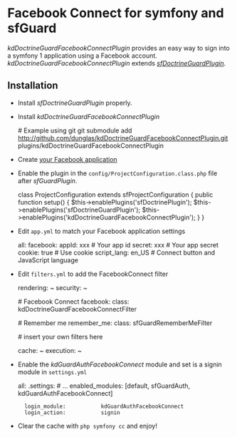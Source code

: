 # Facebook Connect for symfony and sfGuard


_kdDoctrineGuardFacebookConnectPlugin_ provides an easy way to sign into a symfony 1 application using a Facebook account.
_kdDoctrineGuardFacebookConnectPlugin_ extends [_sfDoctrineGuardPlugin_](http://www.symfony-project.org/plugins/sfDoctrineGuardPlugin). 

## Installation

* Install _sfDoctrineGuardPlugin_ properly.    
* Install _kdDoctrineGuardFacebookConnectPlugin_

    \# Example using git
    git submodule add http://github.com/dunglas/kdDoctrineGuardFacebookConnectPlugin.git plugins/kdDoctrineGuardFacebookConnectPlugin

* Create [your Facebook application](http://www.facebook.com/developers/)
* Enable the plugin in the `config/ProjectConfiguration.class.php` file after _sfGuardPlugin_.

    class ProjectConfiguration extends sfProjectConfiguration {
      public function setup()
      {
        $this->enablePlugins('sfDoctrinePlugin');
        $this->enablePlugins('sfDoctrineGuardPlugin');
        $this->enablePlugins('kdDoctrineGuardFacebookConnectPlugin');
      }
    }

* Edit `app.yml` to match your Facebook application settings

    all:
      facebook:
        appId:                  xxx   \# Your app id
        secret:                 xxx   \# Your app secret
        cookie:                 true  \# Use cookie
        script_lang:            en_US \# Connect button and JavaScript language

* Edit `filters.yml` to add the FacebookConnect filter

    rendering: ~
    security:  ~

    \# Facebook Connect
    facebook:
      class: kdDoctrineGuardFacebookConnectFilter

    \# Remember me
    remember_me:
      class: sfGuardRememberMeFilter

    \# insert your own filters here

    cache:     ~
    execution: ~

* Enable the _kdGuardAuthFacebookConnect_ module and set is a signin module in `settings.yml`

    all:
      .settings:
        \# ...
        enabled_modules:        [default, sfGuardAuth, kdGuardAuthFacebookConnect]

        login_module:           kdGuardAuthFacebookConnect
        login_action:           signin

* Clear the cache with `php symfony cc` and enjoy!